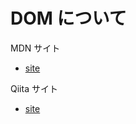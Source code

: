 
# DOM について

MDN サイト
- [site](https://developer.mozilla.org/ja/docs/Web/API/Document_Object_Model/Introduction)

Qiita サイト
- [site](https://qiita.com/hththt/items/cc047e326994f440a17a)























